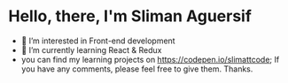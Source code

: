 # Hello, there, I'm Sliman Aguersif
- 👀 I’m interested in Front-end development
- 🌱 I’m currently learning React & Redux
- you can find my learning projects on https://codepen.io/slimattcode; If you have any comments, please feel free to give them. Thanks. 

<!---
Slimattcode/Slimattcode is a ✨ special ✨ repository because its `README.md` (this file) appears on your GitHub profile.
You can click the Preview link to take a look at your changes.
--->
